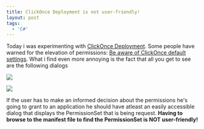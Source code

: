 ```yaml
---
title: ClickOnce Deployment is not user-friendly!
layout: post
tags:
  - 'C#'
---
```

Today i was experimenting with [ClickOnce Deployment](http://msdn2.microsoft.com/en-us/library/t71a733d(VS.80).aspx). Some people have warned for the elevation of permissions: [Be aware of ClickOnce default settings](http://www.leastprivilege.com/BewareBeAwareOfClickOnceDefaultSettings.aspx). What i find even more annoying is the fact that all you get to see are the following dialogs

![](http://www.timvw.be/wp-content/images/clickonce-permissions-01.gif)
  
![](http://www.timvw.be/wp-content/images/clickonce-permissions-02.gif)

If the user has to make an informed decision about the permissions he's going to grant to an application he should have atleast an easily accessible dialog that displays the PermissionSet that is being request. **Having to browse to the manifest file to find the PermissionSet is NOT user-friendly!**
